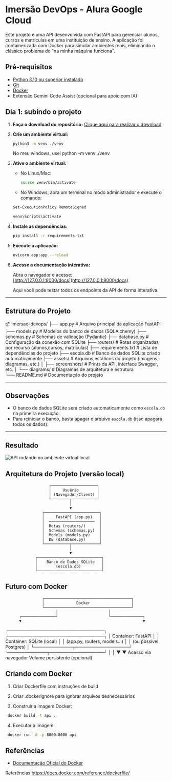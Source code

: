 # Imersão DevOps - Alura Google Cloud

Este projeto é uma API desenvolvida com FastAPI para gerenciar alunos, cursos e matrículas em uma instituição de ensino. A aplicação foi containerizada com Docker para simular ambientes reais, eliminando o clássico problema do "na minha máquina funciona".

## Pré-requisitos

- [Python 3.10 ou superior instalado](https://www.python.org/downloads/)
- [Git](https://git-scm.com/downloads)
- [Docker](https://www.docker.com/get-started/)
- Extensão Gemini Code Assist (opcional para apoio com IA)


## Dia 1: subindo o projeto

1. **Faça o download do repositório:**
   [Clique aqui para realizar o download](https://github.com/guilhermeonrails/imersao-devops/archive/refs/heads/main.zip)

2. **Crie um ambiente virtual:**
   ```sh
   python3 -m venv ./venv
   ```
   No meu windows, usei python -m venv ./venv

3. **Ative o ambiente virtual:**
   - No Linux/Mac:
     ```sh
     source venv/bin/activate
     ```
   - No Windows, abra um terminal no modo administrador e execute o comando:
   ```sh
   Set-ExecutionPolicy RemoteSigned
   ```

     ```sh
     venv\Scripts\activate
     ```

4. **Instale as dependências:**
   ```sh
   pip install -r requirements.txt
   ```

5. **Execute a aplicação:**
   ```sh
   uvicorn app:app --reload
   ```

6. **Acesse a documentação interativa:**

   Abra o navegador e acesse:  
   [http://127.0.0.1:8000/docs](http://127.0.0.1:8000/docs)

   Aqui você pode testar todos os endpoints da API de forma interativa.

---

## Estrutura do Projeto

📦 imersao-devops/
├── app.py                      # Arquivo principal da aplicação FastAPI
├── models.py                   # Modelos do banco de dados (SQLAlchemy)
├── schemas.py                  # Schemas de validação (Pydantic)
├── database.py                 # Configuração da conexão com SQLite
├── routers/                    # Rotas organizadas por recurso (alunos,cursos, matrículas)
├── requirements.txt            # Lista de dependências do projeto
├── escola.db                   # Banco de dados SQLite criado automaticamente
├── assets/                     # Arquivos estáticos do projeto (imagens, diagramas, etc.)
│   ├── screenshots/            # Prints da API, interface Swagger, etc.
│   └── diagrams/               # Diagramas de arquitetura e estrutura       
└── README.md                   # Documentação do projeto


---

## Observações

- O banco de dados SQLite será criado automaticamente como `escola.db` na primeira execução.
- Para reiniciar o banco, basta apagar o arquivo `escola.db` (isso apagará todos os dados).

---

## Resultado

![API rodando no ambiente virtual local](api-docs-localhost.png)


## Arquitetura do Projeto (versão local)

                       ┌────────────────────┐
                       │     Usuário        │
                       │ (Navegador/Client) │
                       └────────┬───────────┘
                                │
                                ▼
                    ┌────────────────────────┐
                    │     FastAPI (app.py)   │
                    │  ────────────────────  │
                    │  Rotas (routers/)      │
                    │  Schemas (schemas.py)  │
                    │  Models (models.py)    │
                    │  DB (database.py)      │
                    └───────────┬────────────┘
                                │
                                ▼
                 ┌────────────────────────────┐
                 │    Banco de Dados SQLite   │
                 │        (escola.db)         │
                 └────────────────────────────┘


## Futuro com Docker

                    ┌──────────────────────────────────────┐
                    │              Docker                  │
                    └──────────────────────────────────────┘
                          │                      │
          ┌───────────────┘                      └──────────────┐
          ▼                                                     ▼
┌──────────────────────────────┐           ┌──────────────────────────────┐
│     Container: FastAPI       │           │  Container: SQLite (local)   │
│ (app.py, routers, models...) │           │   (ou possível Postgres)     │
└────────────┬─────────────────┘           └────────────┬─────────────────┘
             │                                          │
             ▼                                          ▼
     Acesso via navegador                       Volume persistente (opcional)



## Criando com Docker

1. Criar Dockerfile com instruções de build

2. Criar .dockerignore para ignorar arquivos desnecessários

3. Construir a imagem Docker:
```bash
 docker build -t api .
```

4. Executar a imagem:
```bash
 docker run -d -p 8000:8000 api
```

## Referências
- [Documentação Oficial do Docker](https://docs.docker.com/reference/dockerfile/)







Referências
https://docs.docker.com/reference/dockerfile/
